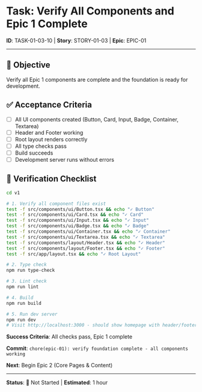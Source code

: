 # Task: Verify All Components and Epic 1 Complete

**ID**: TASK-01-03-10 | **Story**: STORY-01-03 | **Epic**: EPIC-01

---

## 🎯 Objective
Verify all Epic 1 components are complete and the foundation is ready for development.

## ✅ Acceptance Criteria
- [ ] All UI components created (Button, Card, Input, Badge, Container, Textarea)
- [ ] Header and Footer working
- [ ] Root layout renders correctly
- [ ] All type checks pass
- [ ] Build succeeds
- [ ] Development server runs without errors

## 🔧 Verification Checklist

```bash
cd v1

# 1. Verify all component files exist
test -f src/components/ui/Button.tsx && echo "✓ Button"
test -f src/components/ui/Card.tsx && echo "✓ Card"
test -f src/components/ui/Input.tsx && echo "✓ Input"
test -f src/components/ui/Badge.tsx && echo "✓ Badge"
test -f src/components/ui/Container.tsx && echo "✓ Container"
test -f src/components/ui/Textarea.tsx && echo "✓ Textarea"
test -f src/components/layout/Header.tsx && echo "✓ Header"
test -f src/components/layout/Footer.tsx && echo "✓ Footer"
test -f src/app/layout.tsx && echo "✓ Root Layout"

# 2. Type check
npm run type-check

# 3. Lint check
npm run lint

# 4. Build
npm run build

# 5. Run dev server
npm run dev
# Visit http://localhost:3000 - should show homepage with header/footer
```

**Success Criteria**: All checks pass, Epic 1 complete

**Commit**: `chore(epic-01): verify foundation complete - all components working`

**Next**: Begin Epic 2 (Core Pages & Content)

---

**Status**: 🔵 Not Started | **Estimated**: 1 hour
